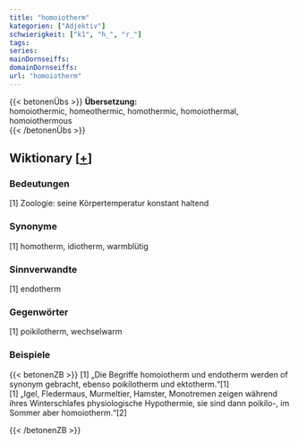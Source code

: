 ```yaml
---
title: "homoiotherm"
kategorien: ["Adjektiv"]
schwierigkeit: ["k1", "h_", "r_"]
tags:
series:
mainDornseiffs:
domainDornseiffs:
url: "homoiotherm"
---
```


{{< betonenÜbs >}}
**Übersetzung:**  
homoiothermic, homeothermic, homothermic, homoiothermal, homoiothermous  
{{< /betonenÜbs >}}

## Wiktionary [[+](https://de.wiktionary.org/wiki/homoiotherm)]

### Bedeutungen
[1] Zoologie: seine Körpertemperatur konstant haltend  

### Synonyme
[1] homotherm, idiotherm, warmblütig  

### Sinnverwandte
[1] endotherm  

### Gegenwörter
[1] poikilotherm, wechselwarm  

### Beispiele
{{< betonenZB >}}
[1] „Die Begriffe homoiotherm und endotherm werden of synonym gebracht, ebenso poikilotherm und ektotherm.“[1]  
[1] „Igel, Fledermaus, Murmeltier, Hamster, Monotremen zeigen während ihres Winterschlafes physiologische Hypothermie, sie sind dann poikilo-, im Sommer aber homoiotherm.“[2]  

{{< /betonenZB >}}


